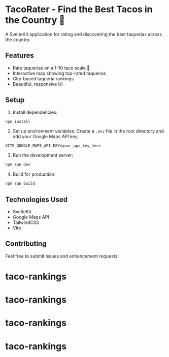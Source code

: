 # TacoRater - Find the Best Tacos in the Country 🌮

A SvelteKit application for rating and discovering the best taquerias across the country.

## Features

- Rate taquerias on a 1-10 taco scale 🌮
- Interactive map showing top-rated taquerias
- City-based taqueria rankings
- Beautiful, responsive UI

## Setup

1. Install dependencies:
```bash
npm install
```

2. Set up environment variables:
Create a `.env` file in the root directory and add your Google Maps API key:
```
VITE_GOOGLE_MAPS_API_KEY=your_api_key_here
```

3. Run the development server:
```bash
npm run dev
```

4. Build for production:
```bash
npm run build
```

## Technologies Used

- SvelteKit
- Google Maps API
- TailwindCSS
- Vite

## Contributing

Feel free to submit issues and enhancement requests!
# taco-rankings
# taco-rankings
# taco-rankings
# taco-rankings
